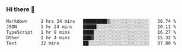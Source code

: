 ### Hi there 👋

<!--
**WShiBin/WShiBin** is a ✨ _special_ ✨ repository because its `README.md` (this file) appears on your GitHub profile.

Here are some ideas to get you started:

- 🔭 I’m currently working on ...
- 🌱 I’m currently learning ...
- 👯 I’m looking to collaborate on ...
- 🤔 I’m looking for help with ...
- 💬 Ask me about ...
- 📫 How to reach me: ...
- 😄 Pronouns: ...
- ⚡ Fun fact: ...
-->

<!--START_SECTION:waka-->

```txt
Markdown     2 hrs 34 mins   █████████▒░░░░░░░░░░░░░░░   36.74 %
JSON         1 hr 24 mins    █████░░░░░░░░░░░░░░░░░░░░   20.11 %
TypeScript   1 hr 8 mins     ████░░░░░░░░░░░░░░░░░░░░░   16.27 %
Other        1 hr 4 mins     ███▓░░░░░░░░░░░░░░░░░░░░░   15.32 %
Text         32 mins         ██░░░░░░░░░░░░░░░░░░░░░░░   07.80 %
```

<!--END_SECTION:waka-->
